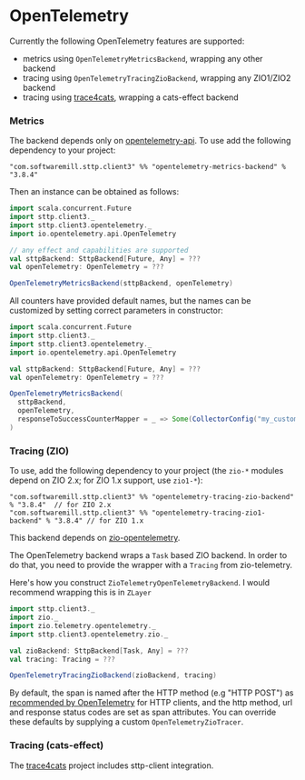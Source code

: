 # OpenTelemetry

Currently the following OpenTelemetry features are supported:

* metrics using `OpenTelemetryMetricsBackend`, wrapping any other backend
* tracing using `OpenTelemetryTracingZioBackend`, wrapping any ZIO1/ZIO2 backend
* tracing using [trace4cats](https://github.com/trace4cats/trace4cats), wrapping a cats-effect backend

### Metrics

The backend depends only on [opentelemetry-api](https://github.com/open-telemetry/opentelemetry-java). To use add the 
following dependency to your project:

```
"com.softwaremill.sttp.client3" %% "opentelemetry-metrics-backend" % "3.8.4"
```

Then an instance can be obtained as follows:

```scala
import scala.concurrent.Future
import sttp.client3._
import sttp.client3.opentelemetry._
import io.opentelemetry.api.OpenTelemetry

// any effect and capabilities are supported
val sttpBackend: SttpBackend[Future, Any] = ???  
val openTelemetry: OpenTelemetry = ???

OpenTelemetryMetricsBackend(sttpBackend, openTelemetry)
```

All counters have provided default names, but the names can be customized by setting correct parameters in constructor:

```scala
import scala.concurrent.Future
import sttp.client3._
import sttp.client3.opentelemetry._
import io.opentelemetry.api.OpenTelemetry

val sttpBackend: SttpBackend[Future, Any] = ???  
val openTelemetry: OpenTelemetry = ???

OpenTelemetryMetricsBackend(
  sttpBackend,
  openTelemetry,
  responseToSuccessCounterMapper = _ => Some(CollectorConfig("my_custom_counter_name"))
)
```

### Tracing (ZIO)

To use, add the following dependency to your project (the `zio-*` modules depend on ZIO 2.x; for ZIO 1.x support, use `zio1-*`):

```
"com.softwaremill.sttp.client3" %% "opentelemetry-tracing-zio-backend" % "3.8.4"  // for ZIO 2.x
"com.softwaremill.sttp.client3" %% "opentelemetry-tracing-zio1-backend" % "3.8.4" // for ZIO 1.x
```

This backend depends on [zio-opentelemetry](https://github.com/zio/zio-telemetry).

The OpenTelemetry backend wraps a `Task` based ZIO backend.
In order to do that, you need to provide the wrapper with a `Tracing` from zio-telemetry.

Here's how you construct `ZioTelemetryOpenTelemetryBackend`. I would recommend wrapping this is in `ZLayer`

```scala
import sttp.client3._
import zio._
import zio.telemetry.opentelemetry._
import sttp.client3.opentelemetry.zio._

val zioBackend: SttpBackend[Task, Any] = ???
val tracing: Tracing = ???

OpenTelemetryTracingZioBackend(zioBackend, tracing)
```

By default, the span is named after the HTTP method (e.g "HTTP POST") as [recommended by OpenTelemetry](https://github.com/open-telemetry/opentelemetry-specification/blob/main/specification/trace/semantic_conventions/http.md#name) for HTTP clients,
and the http method, url and response status codes are set as span attributes.
You can override these defaults by supplying a custom `OpenTelemetryZioTracer`.

### Tracing (cats-effect)

The [trace4cats](https://github.com/trace4cats/trace4cats) project includes sttp-client integration.
